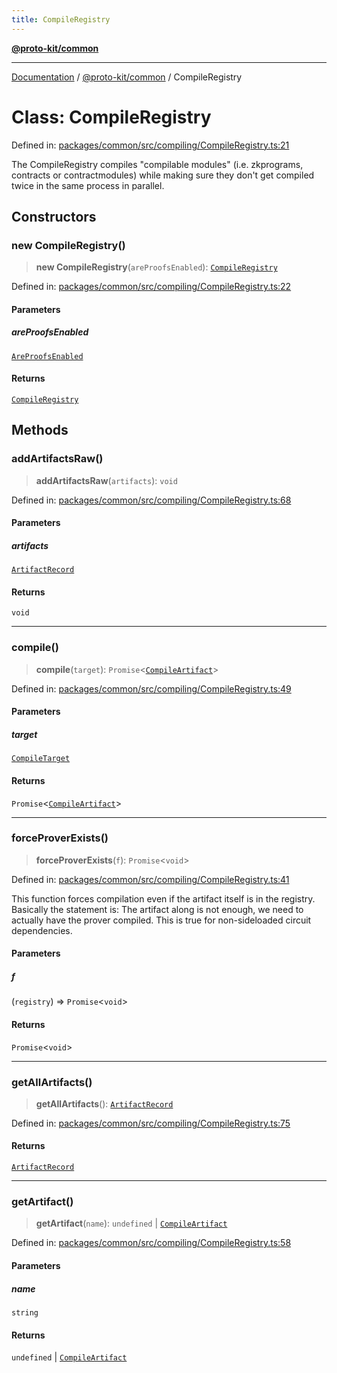 ```yaml
---
title: CompileRegistry
---
```


[**@proto-kit/common**](../README.md)

***

[Documentation](../../../README.md) / [@proto-kit/common](../README.md) / CompileRegistry

# Class: CompileRegistry

Defined in: [packages/common/src/compiling/CompileRegistry.ts:21](https://github.com/proto-kit/framework/blob/28efa802e3737fc3b77339148b307ef7246f3ef1/packages/common/src/compiling/CompileRegistry.ts#L21)

The CompileRegistry compiles "compilable modules"
(i.e. zkprograms, contracts or contractmodules)
while making sure they don't get compiled twice in the same process in parallel.

## Constructors

### new CompileRegistry()

> **new CompileRegistry**(`areProofsEnabled`): [`CompileRegistry`](CompileRegistry.md)

Defined in: [packages/common/src/compiling/CompileRegistry.ts:22](https://github.com/proto-kit/framework/blob/28efa802e3737fc3b77339148b307ef7246f3ef1/packages/common/src/compiling/CompileRegistry.ts#L22)

#### Parameters

##### areProofsEnabled

[`AreProofsEnabled`](../interfaces/AreProofsEnabled.md)

#### Returns

[`CompileRegistry`](CompileRegistry.md)

## Methods

### addArtifactsRaw()

> **addArtifactsRaw**(`artifacts`): `void`

Defined in: [packages/common/src/compiling/CompileRegistry.ts:68](https://github.com/proto-kit/framework/blob/28efa802e3737fc3b77339148b307ef7246f3ef1/packages/common/src/compiling/CompileRegistry.ts#L68)

#### Parameters

##### artifacts

[`ArtifactRecord`](../type-aliases/ArtifactRecord.md)

#### Returns

`void`

***

### compile()

> **compile**(`target`): `Promise`\<[`CompileArtifact`](../interfaces/CompileArtifact.md)\>

Defined in: [packages/common/src/compiling/CompileRegistry.ts:49](https://github.com/proto-kit/framework/blob/28efa802e3737fc3b77339148b307ef7246f3ef1/packages/common/src/compiling/CompileRegistry.ts#L49)

#### Parameters

##### target

[`CompileTarget`](../type-aliases/CompileTarget.md)

#### Returns

`Promise`\<[`CompileArtifact`](../interfaces/CompileArtifact.md)\>

***

### forceProverExists()

> **forceProverExists**(`f`): `Promise`\<`void`\>

Defined in: [packages/common/src/compiling/CompileRegistry.ts:41](https://github.com/proto-kit/framework/blob/28efa802e3737fc3b77339148b307ef7246f3ef1/packages/common/src/compiling/CompileRegistry.ts#L41)

This function forces compilation even if the artifact itself is in the registry.
Basically the statement is: The artifact along is not enough, we need to
actually have the prover compiled.
This is true for non-sideloaded circuit dependencies.

#### Parameters

##### f

(`registry`) => `Promise`\<`void`\>

#### Returns

`Promise`\<`void`\>

***

### getAllArtifacts()

> **getAllArtifacts**(): [`ArtifactRecord`](../type-aliases/ArtifactRecord.md)

Defined in: [packages/common/src/compiling/CompileRegistry.ts:75](https://github.com/proto-kit/framework/blob/28efa802e3737fc3b77339148b307ef7246f3ef1/packages/common/src/compiling/CompileRegistry.ts#L75)

#### Returns

[`ArtifactRecord`](../type-aliases/ArtifactRecord.md)

***

### getArtifact()

> **getArtifact**(`name`): `undefined` \| [`CompileArtifact`](../interfaces/CompileArtifact.md)

Defined in: [packages/common/src/compiling/CompileRegistry.ts:58](https://github.com/proto-kit/framework/blob/28efa802e3737fc3b77339148b307ef7246f3ef1/packages/common/src/compiling/CompileRegistry.ts#L58)

#### Parameters

##### name

`string`

#### Returns

`undefined` \| [`CompileArtifact`](../interfaces/CompileArtifact.md)
